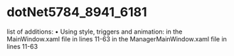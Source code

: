 # dotNet5784_8941_6181
list of additions:
• Using style, triggers and animation:
in the MainWindow.xaml file in lines 11-63
in the ManagerMainWindow.xaml file in lines 11-63
